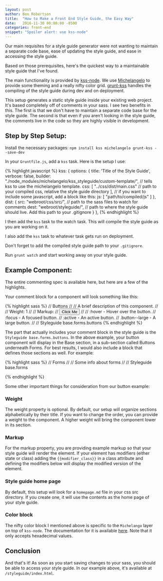 ```yaml
---
layout: post
author: Ben Robertson
title:  "How to Make a Front End Style Guide, the Easy Way"
date:   2016-11-30 00:00:00 -0500
categories: front-end
snippet: "Spoiler alert: use kss-node"
---
```


Our main requisites for a style guide generator were not wanting to maintain a separate code base, ease of updating the style guide, and ease in accessing the style guide.

Based on those prerequisites, here's the quickest way to a maintainable style guide that I've found.

The main functionality is provided by [kss-node](https://github.com/kss-node/kss-node). We use [Michelangelo](https://github.com/stamkracht/michelangelo) to provide some theming and a really nifty color grid. [grunt-kss](https://github.com/soenkeschnoor/grunt-kss) handles the compiling of the style guide during dev and on deployment.

This setup generates a static style guide inside your existing web project. It's based completely off of comments in your sass. I see two benefits in this. The first is that we don't have to maintain a separate code base for the style guide. The second is that even if you aren't looking in the style guide, the comments live in the code so they are highly visible in development.

## Step by Step Setup:

Install the necessary packages: `npm install kss michelangelo grunt-kss --save-dev`

In your `Gruntfile.js`, add a `kss` task. Here is the setup I use:

{% highlight javascript %}
kss: {
    options: {
        title: 'Title of the Style Guide',
        verbose: false,
        builder: "./node_modules/michelangelo/kss_styleguide/custom-template/", // tells kss to use the michelangelo template.
        css: [
            "../css/dist/main.css" // path to your compiled css, relative the style guide directory
        ],
        // if you want to include some javascript, add a block like this:
        js: [
            "path/to/compiled/js"
        ]
    },
    dist: {
        src: "webroot/css/src/", // path to the sass files to watch for comments
        dest: "webroot/styleguide/", // path to where the style guide should live. Add this path to your .gitignore
    }
},
{% endhighlight %}

I then add the `kss` task to the watch task. This will compile the style guide as you are working on it.

I also add the `kss` task to whatever task gets run on deployment.

Don't forget to add the compiled style guide path to your `.gitignore`.

Run `grunt watch` and start working away on your style guide.

## Example Component:

The entire commenting spec is available here, but here are a few of the highlights.

Your comment block for a component will look something like this:

{% highlight sass %}
// Buttons
//
// A brief description of this component.
//
// Weight: 1
//
// Markup:
// <button class="{{modifier_class}}">Click Me</button>
//
// :hover - Hover over the button.
// :focus - A focused button.
// :active - An active button.
// .button--large - A large button.
//
// Styleguide base.forms.buttons
{% endhighlight %}

The part that actually includes your comment block in the style guide is the `Styleguide base.forms.buttons`. In the above example, your button component will display in the Base section, in a sub-section called Buttons underneath Forms. For best results, I would also include a block that defines those sections as well. For example:

{% highlight sass %}
// Forms
//
// Some info about forms
//
// Styleguide base.forms

{% endhighlight %}

Some other important things for consideration from our button example:

### Weight

The weight property is optional. By default, our setup will organize sections alphabetically by their title. If you want to change the order, you can provide a weight to the component. A higher weight will bring the component lower in its section.

### Markup

For the markup property, you are providing example markup so that your style guide will render the element. If your element has modifiers (either state or class) adding the `{{modifier_class}}` in a class attribute and defining the modifiers below will display the modified version of the element.

### Style guide home page

By default, this setup will look for a `homepage.md` file in your css src directory. If you create one, it will use the contents as the home page of your style guide.

### Color block

The nifty color block I mentioned above is specific to the `Michelango` layer on top of `kss-node`. The documentation for it is available [here](https://www.npmjs.com/package/michelangelo#michelangelo-specifications). Note that it only accepts hexadecimal values.

## Conclusion

And that's it! As soon as you start saving changes to your sass, you should be able to access your style guide. In our example above, it's available at `/styleguide/index.html`.
